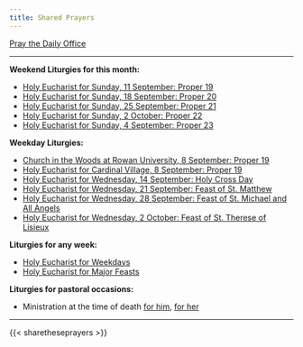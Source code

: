 ```yaml
---
title: Shared Prayers
---
```


[Pray the Daily Office](daily/)

-------------


**Weekend Liturgies for this month:**
- [Holy Eucharist for Sunday, 11 September: Proper 19](archive/2022/proper-19/)
- [Holy Eucharist for Sunday, 18 September: Proper 20](archive/2022/proper-20/)
- [Holy Eucharist for Sunday, 25 September: Proper 21](archive/2022/proper-21/)
- [Holy Eucharist for Sunday, 2 October: Proper 22](archive/2022/proper-22/)
- [Holy Eucharist for Sunday, 4 September: Proper 23](archive/2022/proper-23/)

**Weekday Liturgies:**
- [Church in the Woods at Rowan University, 8 September: Proper 19](archive/2022/churchinwoods20220908/)
- [Holy Eucharist for Cardinal Village, 8 September: Proper 19](archive/2022/proper-19-cv/)
- [Holy Eucharist for Wednesday, 14 September: Holy Cross Day](archive/2022/lff2018-holy-cross-day/)
- [Holy Eucharist for Wednesday, 21 September: Feast of St. Matthew](archive/2022/lff2018-saint-matthew/)
- [Holy Eucharist for Wednesday, 28 September: Feast of St. Michael and All Angels](archive/2022/lff2018-saint-michael-and-all-angels/)
- [Holy Eucharist for Wednesday, 2 October: Feast of St. Therese of Lisieux](archive/2022/lff2018-therese-of-lisieux/)

**Liturgies for any week:**
- [Holy Eucharist for Weekdays](archive/he-covid-weekday)
- [Holy Eucharist for Major Feasts](archive/he-covid-feasts)

**Liturgies for pastoral occasions:**
- Ministration at the time of death [for him](archive/occasions/atdeath-m), [for her](archive/occasions/atdeath-f)
------------

{{< sharetheseprayers >}}
